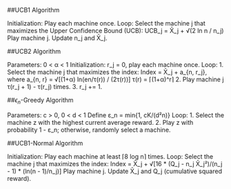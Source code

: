 ##UCB1 Algorithm

Initialization: Play each machine once.
Loop:
    Select the machine j that maximizes the Upper Confidence Bound (UCB):
        UCB_j = X̄_j + √(2 ln n / n_j)
    Play machine j.
    Update n_j and X̄_j.

##UCB2 Algorithm

Parameters: 0 < α < 1
Initialization: r_j = 0, play each machine once.
Loop:
    1. Select the machine j that maximizes the index:
        Index = X̄_j + a_{n, r_j}, where a_{n, r} = √[(1+α) ln(en/τ(r)) / (2τ(r))]
        τ(r) = ⌈(1+α)^r⌉
    2. Play machine j τ(r_j + 1) - τ(r_j) times.
    3. r_j += 1.

##$\epsilon_n$-Greedy Algorithm

Parameters: c > 0, 0 < d < 1
Define ε_n = min{1, cK/(d²n)}
Loop:
    1. Select the machine z with the highest current average reward.
    2. Play z with probability 1 - ε_n; otherwise, randomly select a machine.

##UCB1-Normal Algorithm

Initialization: Play each machine at least ⌈8 log n⌉ times.
Loop:
    Select the machine j that maximizes the index:
        Index = X̄_j + √[16 * (Q_j - n_j X̄_j²)/(n_j - 1) * (ln(n - 1)/n_j)]
    Play machine j.
    Update X̄_j and Q_j (cumulative squared reward).
